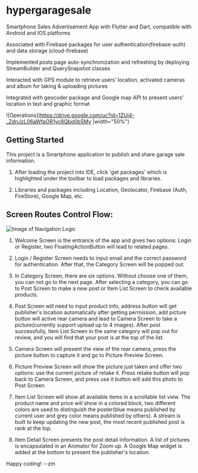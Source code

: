 # hypergaragesale

Smartphone Sales Advertisement App with Flutter and Dart, compatible with Android and IOS platforms

Associated with Firebase packages for user authentication(firebase-auth) and data storage (cloud-firebase)

Implemented posts page auto-synchronization and refreshing by deploying StreamBuilder and QuerySnapshot classes

Interacted with GPS module to retrieve users’ location, activated cameras and album for taking & uploading pictures

Integrated with geocoder package and Google map API to present users’ location in text and graphic format

![Operations](https://drive.google.com/uc?id=1ZUi4-_ZdnJzL06aWfaOR1yc8Qbq0b5My |width="50%")

## Getting Started

This project is a Smartphone application to publish and share garage sale information.

1. After loading the project into IDE, click 'get packages' which is highlighted under the toolbar to load packages and libraries.

2. Libraries and packages including Location, Geolocator, Firebase (Auth, FireStore), Google Map, etc.

## Screen Routes Control Flow:
![Image of Navigation Logic](https://github.com/MengZhou122/hyper_garage_sale/blob/master/images/Navigation%20Logic.png)

1. Welcome Screen is the entrance of the app and gives two options: Login or Register, two FloatingActionButton will lead to related pages.

2. Login / Register Screen needs to input email and the correct password for authentication. After that, the Category Screen will be popped out.

3. In Category Screen, there are six options. Without choose one of them, you can not go to the next page. After selecting a category, you can go to Post Screen to make a new post or Item List Screen to check available products.

4. Post Screen will need to input product info, address button will get publisher's location automatically after getting permission, add picture button will active rear camera and lead to Camera Screen to take a picture(currently support upload up to 4 images). After post successfully, Item List Screen in the same category will pop out for review, and you will find that your post is at the top of the list.

5. Camera Screen will present the view of the rear camera, press the picture button to capture it and go to Picture Preview Screen.

6. Picture Preview Screen will show the picture just taken and offer two options: use the current picture of retake it. Press retake button will pop back to Camera Screen, and press use it button will add this photo to Post Screen.

7. Item List Screen will show all available items in a scrollable list view. The product name and price will show in a colored block, two different colors are used to distinguish the poster(blue means published by current user and grey color means published by others). A stream is built to keep updating the new post, the most recent published post is rank at the top.

8. Item Detail Screen presents the post detail information. A list of pictures is encapsulated in an Animator for Zoom up. A Google Map widget is added at the bottom to present the publisher's location.

Happy coding! --zm
